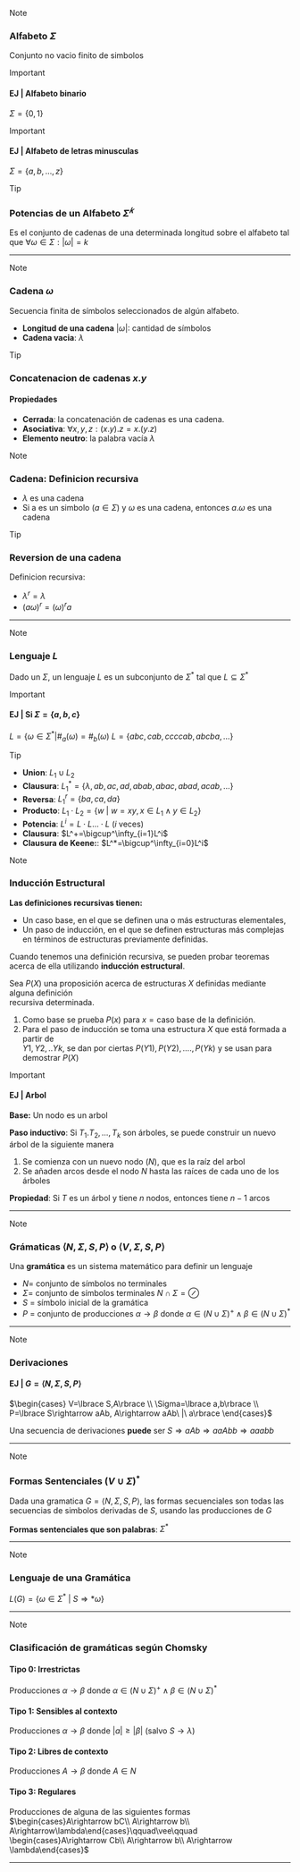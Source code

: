 >[!NOTE] 
> ### Alfabeto $\Sigma$
>  
> Conjunto no vacio finito de simbolos

> [!IMPORTANT] 
> #### EJ | Alfabeto binario
> $\Sigma=\lbrace 0,1\rbrace$

> [!IMPORTANT] 
> #### EJ | Alfabeto de letras minusculas
> $\Sigma=\lbrace a,b,\ldots,z\rbrace$

> [!TIP]  
> ### Potencias de un Alfabeto $\Sigma^𝑘$
> 
> Es el conjunto de cadenas de una determinada longitud sobre el alfabeto tal que $\forall\omega\in\Sigma: |\omega|=k$

---

> [!NOTE] 
> ### Cadena $\omega$
> 
> Secuencia finita de símbolos seleccionados de algún alfabeto.
> - **Longitud de una cadena** $|\omega|$: cantidad de símbolos
> - **Cadena vacia**: $\lambda$
 
> [!TIP]
> ### Concatenacion de cadenas $x.y$
>
> #### Propiedades
> - **Cerrada**: la concatenación de cadenas es una cadena.
> - **Asociativa**: $\forall x,y,z: (x.y).z=x.(y.z)$
> - **Elemento neutro**: la palabra vacía $\lambda$

> [!NOTE] 
> ### Cadena: Definicion recursiva 
> - $\lambda$ es una cadena
> - Si a es un simbolo $(a\in\Sigma)$ y $\omega$ es una cadena, entonces $a.\omega$ es una cadena

> [!TIP]
> ### Reversion de una cadena
> Definicion recursiva:
> - $\lambda^r = \lambda$
> - $(a\omega)^r=(\omega)^ra$

---

> [!NOTE] 
> ### Lenguaje $L$
> 
> Dado un $\Sigma$, un lenguaje $L$ es un subconjunto de $\Sigma^*$ tal que $L\subseteq\Sigma^*$

> [!IMPORTANT]
> #### EJ | Si $\Sigma=\lbrace a,b,c\rbrace$
> $L = \lbrace \omega\in\Sigma^*|\#_a(\omega)=\#_b(\omega)$
> $L = \lbrace abc,cab,ccccab,abcba,\ldots\rbrace$

> [!TIP] 
> - **Union**: $L_1\cup L_2$
> - **Clausura**: $L_1^* = \lbrace \lambda,ab,ac,ad,abab,abac,abad,acab,\ldots\rbrace$
> - **Reversa**: $L_1^r = \lbrace ba,ca,da\rbrace$
> - **Producto**: $L_1\cdot L_2 = \lbrace w\ |\ w=xy, x\in L_1\wedge y\in L_2\rbrace$
> - **Potencia**: $L^i=L\cdot L\ldots\cdot L$ ($i$ veces)
> - **Clausura**: $L^+=\bigcup^\infty_{i=1}L^i$
> - **Clausura de Keene:**: $L^*=\bigcup^\infty_{i=0}L^i$

> [!NOTE]  
> ### Inducción Estructural
> 
> **Las definiciones recursivas tienen:**  
> - Un caso base, en el que se definen una o más estructuras elementales,  
> - Un paso de inducción, en el que se definen estructuras más complejas en  términos de estructuras previamente definidas.
> 
> Cuando tenemos una definición recursiva, se pueden probar teoremas acerca de ella utilizando **inducción estructural**. 
>  
> Sea $P(X)$ una proposición acerca de estructuras $X$ definidas mediante alguna definición  
recursiva determinada.  
> 1. Como base se prueba $P(x)$ para $x = \text{caso base de la definición}$.  
> 2. Para el paso de inducción se toma una estructura $X$ que está formada a partir de  
$Y1,Y2,..Yk$, se dan por ciertas $P(Y1), P(Y2), …., P(Yk)$ y se usan para demostrar $P(X)$

> [!IMPORTANT] 
> #### EJ | Arbol
> 
> **Base:** Un nodo es un arbol
> 
> **Paso inductivo**: Si $T_1. T_2, \ldots, T_k$ son árboles, se puede construir un nuevo árbol de la siguiente manera
> 1. Se comienza con un nuevo nodo $(N)$, que es la raíz del arbol
> 2. Se añaden arcos desde el nodo $N$ hasta las raíces de cada uno de los árboles
> 
> **Propiedad**: Si $T$ es un árbol y tiene $n$ nodos, entonces tiene $n-1$ arcos

---

> [!NOTE] 
> ### Grámaticas $\langle N,\Sigma,S,P\rangle$ o $\langle V,\Sigma,S,P\rangle$
>  
> Una **gramática** es un sistema matemático para definir un lenguaje
> - $N$= conjunto de símbolos no terminales
> - $\Sigma$= conjunto de símbolos terminales $N\cap\Sigma=\oslash$
> - $S$ = símbolo inicial de la gramática
> - $P$ = conjunto de producciones $\alpha\rightarrow\beta$ donde $\alpha\in (N\cup\Sigma)^+\wedge\beta\in (N\cup\Sigma)^*$ 

---

> [!NOTE]
> ### Derivaciones
>
> #### EJ | $G=\langle N,\Sigma,S,P\rangle$
> $\begin{cases} 
  V=\lbrace S,A\rbrace  \\ 
  \Sigma=\lbrace a,b\rbrace  \\ 
  P=\lbrace S\rightarrow aAb, A\rightarrow aAb\ |\ a\rbrace  
  \end{cases}$
> 
> Una secuencia de derivaciones **puede** ser $S\Rightarrow aAb\Rightarrow aaAbb\Rightarrow aaabb$

---

> [!NOTE]
> ### Formas Sentenciales $(V\cup\Sigma)^*$
>  
> Dada una gramatica $G=\langle N,\Sigma,S,P\rangle$, las formas secuenciales son todas las secuencias de simbolos derivadas de $S$, usando las producciones de $G$
>  
> **Formas sentenciales que son palabras**: $\Sigma^*$

---

> [!NOTE]
> ### Lenguaje de una Gramática
>
> $L(G)=\lbrace \omega\in\Sigma^*\ |\ S\Rightarrow *\omega\rbrace$

---
> [!NOTE] 
> ### Clasificación de gramáticas según Chomsky
>
> #### Tipo 0: Irrestrictas
> Producciones $\alpha\rightarrow\beta$ donde $\alpha\in(N\cup\Sigma)^+\wedge\beta\in(N\cup\Sigma)^*$
>
> #### Tipo 1: Sensibles al contexto
> Producciones $\alpha\rightarrow\beta$ donde $|a|\ge|\beta|\ (\text{salvo } S\rightarrow\lambda)$
>
> #### Tipo 2: Libres de contexto
> Producciones $A\rightarrow\beta$ donde $A\in N$
>
> #### Tipo 3: Regulares
> Producciones de alguna de las siguientes formas
> $\begin{cases}A\rightarrow bC\\ A\rightarrow b\\ A\rightarrow\lambda\end{cases}\qquad\vee\qquad \begin{cases}A\rightarrow Cb\\ A\rightarrow b\\ A\rightarrow \lambda\end{cases}$

---

